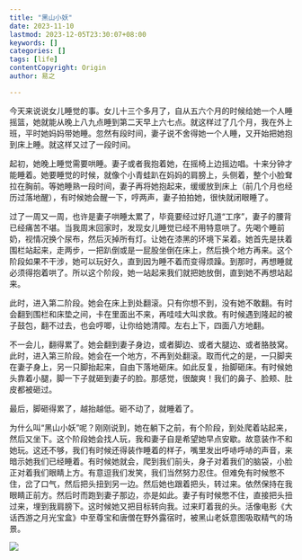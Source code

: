 ```yaml
---
title: "黑山小妖"
date: 2023-11-10
lastmod: 2023-12-05T23:30:07+08:00
keywords: []
categories: []
tags: [life]
contentCopyright: Origin
author: 易之

---
```


今天来说说女儿睡觉的事。女儿十三个多月了，自从五六个月的时候给她一个人睡摇篮，她就能从晚上八九点睡到第二天早上六七点。就这样过了几个月，我在外上班，平时她妈妈带她睡。忽然有段时间，妻子说不舍得她一个人睡，又开始把她抱到床上睡。就这样又过了一段时间。

起初，她晚上睡觉需要哄睡。妻子或者我抱着她，在摇椅上边摇边唱。十来分钟才能睡着。她要睡觉的时候，就像个小青蛙趴在妈妈的肩膀上，头侧着，整个小脸耷拉在胸前。等她睡熟一段时间，妻子再将她抱起来，缓缓放到床上（前几个月也经历过落地醒），有时候她会醒一下，哼两声，妻子拍拍她，很快就闭眼睡了。

过了一周又一周，也许是妻子哄睡太累了，毕竟要经过好几道“工序”，妻子的腰背已经痛苦不堪。当我周末回家时，发现女儿睡觉已经不用特意哄了。先喝个睡前奶，视情况换个尿布，然后灭掉所有灯。让她在漆黑的环境下呆着。她首先是扶着围栏站起来，走两步，一把趴倒或是一屁股坐倒在床上，然后换个地方再来。这个阶段如果不干涉，她可以玩好久，直到因为睡不着而变得烦躁。到那时，再想睡就必须得抱着哄了。所以这个阶段，她一站起来我们就把她放倒，直到她不再想站起来。

此时，进入第二阶段。她会在床上到处翻滚。只有你想不到，没有她不敢翻。有时会翻到围栏和床垫之间，卡在里面出不来，再哇哇大叫求救。有时候遇到隆起的被子鼓包，翻不过去，也会哼唧，让你给她清障。左右上下，四面八方地翻。

不一会儿，翻得累了。她会翻到妻子身边，或者脚边、或者大腿边、或者胳肢窝。此时，进入第三阶段。她会在一个地方，不再到处翻滚。取而代之的是，一只脚夹在妻子身上，另一只脚抬起来，自由下落地砸床。如此反复，抬脚砸床。有时候她头靠着小腿，脚一下子就砸到妻子的脸。那感觉，很酸爽！我们的鼻子、脸颊、肚皮都被砸过。

最后，脚砸得累了，越抬越低。砸不动了，就睡着了。

为什么叫“黑山小妖”呢？刚刚说到，她在躺下之前，有个阶段，到处爬着站起来，然后又坐下。这个阶段她会找人玩，我和妻子自是希望她早点安歇。故意装作不和她玩。这还不够，我们有时候还得装作睡着的样子，嘴里发出呼哧呼哧的声音，来暗示她我们已经睡着。有时候她就会，爬到我们前头，身子对着我们的脑袋，小脸正对着我们眼睛上方。有意逗我们发笑，我们当然努力忍住。但难免有时候憋不住，岔了口气，然后把头扭到另一边。然后她也跟着把头，转过来。依然保持在我眼睛正前方。然后时而跑到妻子那边，亦是如此。妻子有时候憋不住，直接把头扭过来，埋到我肩膀下。这时候她又把目标转向我。过来盯着我的头。活像电影《大话西游之月光宝盒》中至尊宝和唐僧在野外露宿时，被黑山老妖意图吸取精气的场景。

![](http://puui.qpic.cn/vpic_cover/h3057ltjrzl/h3057ltjrzl_hz.jpg/1280)


